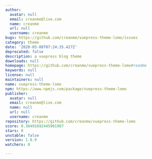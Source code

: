 ```yaml
---
author:
  avatar: null
  email: creanme@live.com
  name: creanme
  url: null
  username: creanme
bugs: https://github.com/creanme/vuepress-theme-lomo/issues
category: theme
date: '2020-03-08T07:24:35.427Z'
deprecated: false
description: a vuepress blog theme
downloads: null
homepage: https://github.com/creanme/vuepress-theme-lomo#readme
keywords: null
license: null
maintainers: null
name: vuepress-theme-lomo
npm: https://www.npmjs.com/package/vuepress-theme-lomo
publisher:
  avatar: null
  email: creanme@live.com
  name: null
  url: null
  username: creanme
repository: https://github.com/creanme/vuepress-theme-lomo
score: 0.38491692445901987
stars: 0
unstable: false
version: 1.0.9
watchers: 0

---
```


